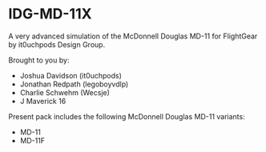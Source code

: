 # IDG-MD-11X
A very advanced simulation of the McDonnell Douglas MD-11 for FlightGear by it0uchpods Design Group.

Brought to you by:
- Joshua Davidson (it0uchpods)
- Jonathan Redpath (legoboyvdlp)
- Charlie Schwehm (Wecsje)
- J Maverick 16

Present pack includes the following McDonnell Douglas MD-11 variants:
- MD-11
- MD-11F